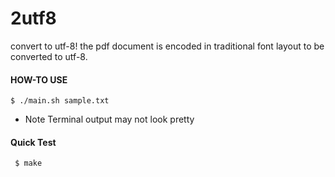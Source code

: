 # 2utf8

convert to utf-8! the pdf document is encoded in traditional font layout to be converted to utf-8.

#### HOW-TO USE

	$ ./main.sh sample.txt

* Note Terminal output may not look pretty
	
#### Quick Test
     
	 $ make
